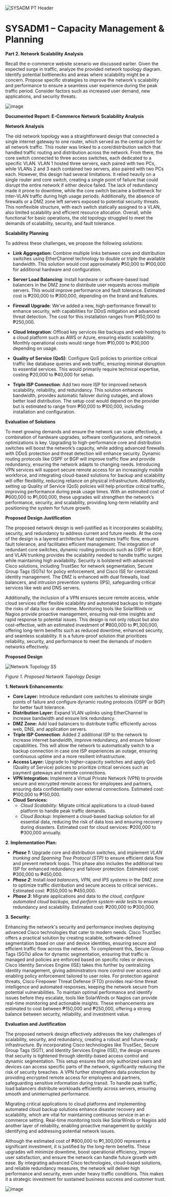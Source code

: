 
![SYSADM PT Header](https://github.com/user-attachments/assets/7a268670-5951-4417-b890-e85918c2e16b)

# **SYSADM1 – Capacity Management & Planning**

**Part 2\. Network Scalability Analysis**

Recall the e-commerce website scenario we discussed earlier. Given the expected surge in traffic, analyze the provided network topology diagram. Identify potential bottlenecks and areas where scalability might be a concern. Propose specific strategies to improve the network's scalability and performance to ensure a seamless user experience during the peak traffic period. Consider factors such as increased user demand, new applications, and security threats.

![image](https://github.com/user-attachments/assets/6c71c0d5-8d70-4b2e-b5fc-181339b21041)

**Documented Report: E-Commerce Network Scalability Analysis**

**Network Analysis**

The old network topology was a straightforward design that connected a single internet gateway to one router, which served as the central point for all network traffic. This router was linked to a core/distribution switch that handled traffic routing and distribution across the network. From there, the core switch connected to three access switches, each dedicated to a specific VLAN. VLAN 1 hosted three servers, each paired with two PCs, while VLANs 2 and 3 each contained two servers, also paired with two PCs each. However, this design had several limitations. It relied heavily on a single router and core switch, creating a single point of failure that could disrupt the entire network if either device failed. The lack of redundancy made it prone to downtime, while the core switch became a bottleneck for inter-VLAN traffic during high usage periods. Additionally, the absence of firewalls or a DMZ zone left servers exposed to potential security threats. This nonflexible structure, with each switch statically assigned to a VLAN, also limited scalability and efficient resource allocation. Overall, while functional for basic operations, the old topology struggled to meet the demands of scalability, security, and fault tolerance.

**Scalability Planning**

To address these challenges, we propose the following solutions:

* **Link Aggregation:** Combine multiple links between core and distribution switches using EtherChannel technology to double or triple the available bandwidth. This solution would cost approximately ₱50,000 to ₱100,000 for additional hardware and configuration.  
    
* **Server Load Balancing**: Install hardware or software-based load balancers in the DMZ zone to distribute user requests across multiple servers. This would improve performance and fault tolerance. Estimated cost is ₱200,000 to ₱300,000, depending on the brand and features.  
    
* **Firewall Upgrade**: We’ve added a new, high-performance firewall to enhance security, with capabilities for DDoS mitigation and advanced threat detection. The cost for this installation ranges from ₱150,000 to ₱250,000.  
    
* **Cloud Integration**: Offload key services like backups and web hosting to a cloud platform such as AWS or Azure, ensuring elastic scalability. Monthly operational costs would range from ₱10,000 to ₱30,000 depending on usage.  
    
* **Quality of Service (QoS)**: Configure QoS policies to prioritize critical traffic like database queries and web traffic, ensuring minimal disruption to essential services. This would primarily require technical expertise, costing ₱20,000 to ₱40,000 for setup.  
    
* **Triple ISP Connection**: Add two more ISP for improved network scalability, reliability, and redundancy. This solution enhances bandwidth, provides automatic failover during outages, and allows better load distribution. The setup cost would depend on the provider but is estimated to range from ₱50,000 to ₱100,000, including installation and configuration.

**Evaluation of Solutions**

To meet growing demands and ensure the network can scale effectively, a combination of hardware upgrades, software configurations, and network optimizations is key. Upgrading to high-performance core and distribution switches will boost the network’s capacity, while adding advanced firewalls with DDoS protection and threat detection will enhance security. Dynamic routing protocols like OSPF or BGP will improve traffic flow and provide redundancy, ensuring the network adapts to changing needs. Introducing VPN services will support secure remote access for an increasingly mobile workforce, and integrating cloud-based solutions for backup and scalability will offer flexibility, reducing reliance on physical infrastructure. Additionally, setting up Quality of Service (QoS) policies will help prioritize critical traffic, improving performance during peak usage times. With an estimated cost of ₱600,000 to ₱1,000,000, these upgrades will strengthen the network’s performance, security, and scalability, providing long-term reliability and positioning the system for future growth.

**Proposed Design Justification**

The proposed network design is well-justified as it incorporates scalability, security, and redundancy to address current and future needs. At the core of the design is a layered architecture that optimizes traffic flow, ensures fault tolerance, and facilitates efficient management. The integration of redundant core switches, dynamic routing protocols such as OSPF or BGP, and VLAN trunking provides the scalability needed to handle traffic surges while maintaining high availability. Security is bolstered with advanced Cisco solutions, including TrustSec for network segmentation, Secure Group Tags (SGTs) for policy enforcement, and Cisco ISE for centralized identity management. The DMZ is enhanced with dual firewalls, load balancers, and intrusion prevention systems (IPS), safeguarding critical services like web and DNS servers.

Additionally, the inclusion of a VPN ensures secure remote access, while cloud services offer flexible scalability and automated backups to mitigate the risks of data loss or downtime. Monitoring tools like SolarWinds or Nagios provide proactive management, ensuring real-time insights and rapid response to potential issues. This design is not only robust but also cost-effective, with an estimated investment of ₱800,000 to ₱1,300,000, offering long-term benefits such as reduced downtime, enhanced security, and seamless scalability. It is a future-proof solution that prioritizes reliability, security, and performance to meet the demands of modern networks effectively.

**Proposed Design**  

![Network Topology SS](https://github.com/user-attachments/assets/91fec830-ecd4-4ccf-91b3-2728ed5fe655)

*Figure 1\. Proposed Network Topology Design*

**1\. Network Enhancements:**

* **Core Layer:** Introduce redundant core switches to eliminate single points of failure and configure dynamic routing protocols (OSPF or BGP) for better fault tolerance.  
* **Distribution Layer:** Expand VLAN uplinks using EtherChannel to increase bandwidth and ensure link redundancy.  
* **DMZ Zone:** Add load balancers to distribute traffic efficiently across web, DNS, and application servers.  
* **Triple ISP Connection**: Added 2 additional ISP to the network to increase internet bandwidth, improve redundancy, and ensure failover capabilities. This will allow the network to automatically switch to a backup connection in case one ISP experiences an outage, ensuring continuous uptime and a more resilient infrastructure.  
* **Access Layer:** Upgrade to higher-capacity switches and apply QoS (Quality of Service) policies to prioritize critical services such as payment gateways and remote connections.  
* **VPN Integration:** Implement a Virtual Private Network (VPN) to provide secure and encrypted remote access for employees and partners, ensuring data confidentiality over external connections. Estimated cost: ₱100,000 to ₱150,000.  
* **Cloud Services:**  
  * *Cloud Scalability:* Migrate critical applications to a cloud-based platform to handle peak traffic demands.  
  * *Cloud Backup*: Implement a cloud-based backup solution for all essential data, reducing the risk of data loss and ensuring recovery during disasters. Estimated cost for cloud services: ₱200,000 to ₱300,000 annually.

	

**2\. Implementation Plan:**

* ***Phase 1***: Upgrade core and distribution switches, and implement *VLAN trunking and Spanning Tree Protocol (STP)* to ensure efficient data flow and prevent network loops. This phase also includes the additional two ISP for enhanced redundancy and failover protection. Estimated cost: ₱300,000 to ₱450,000.  
* ***Phase 2***: Install *load balancers, VPN, and IPS systems* in the DMZ zone to optimize traffic distribution and secure access to critical services.. Estimated cost: ₱350,000 to ₱450,000.  
* ***Phase 3***: Migrate applications and data to *the cloud, configure automated cloud backups, and perform system-wide tests* to ensure redundancy and scalability. Estimated cost: ₱200,000 to ₱300,000.

**3\. Security:** 

Enhancing the network's security and performance involves deploying advanced Cisco technologies that cater to modern needs. Cisco TrustSec offers a practical solution by creating scalable, software-defined segmentation based on user and device identities, ensuring secure and efficient traffic flow across the network. To complement this, Secure Group Tags (SGTs) allow for dynamic segmentation, ensuring that traffic is managed and policies are enforced based on specific roles or devices. Cisco Identity Services Engine (ISE) takes this further by centralizing identity management, giving administrators more control over access and enabling policy enforcement tailored to user roles. For protection against threats, Cisco Firepower Threat Defense (FTD) provides real-time threat intelligence and automated responses, keeping the network secure from potential vulnerabilities. To maintain optimal performance and identify issues before they escalate, tools like SolarWinds or Nagios can provide real-time monitoring and actionable insights. These enhancements are estimated to cost between ₱150,000 and ₱250,000, offering a strong balance between security, reliability, and investment value.

	

**Evaluation and Justification**

The proposed network design effectively addresses the key challenges of scalability, security, and redundancy, creating a robust and future-ready infrastructure. By incorporating Cisco technologies like TrustSec, Secure Group Tags (SGT), and Identity Services Engine (ISE), the design ensures that security is tightened through identity-based access control and dynamic segmentation. This setup ensures that only authorized users and devices can access specific parts of the network, significantly reducing the risk of security breaches. A VPN further strengthens data protection by providing encrypted remote access for employees and partners, safeguarding sensitive information during transit. To handle peak traffic, load balancers distribute workloads efficiently across servers, ensuring smooth and uninterrupted performance.

Migrating critical applications to cloud platforms and implementing automated cloud backup solutions enhance disaster recovery and scalability, which are vital for maintaining continuous service in an e-commerce setting. Real-time monitoring tools like SolarWinds or Nagios add another layer of reliability, enabling proactive management by quickly identifying and addressing potential network issues.

Although the estimated cost of ₱800,000 to ₱1,300,000 represents a significant investment, it is justified by the long-term benefits. These upgrades will minimize downtime, boost operational efficiency, improve user satisfaction, and ensure the network can handle future growth with ease. By integrating advanced Cisco technologies, cloud-based solutions, and reliable redundancy measures, the network will deliver high performance and security, even under heavy traffic conditions. This makes it a strategic investment for sustained business success and customer trust.

![image](https://github.com/user-attachments/assets/7bc3f5dc-d3f6-4f04-9633-0e3af5c5d27e)
